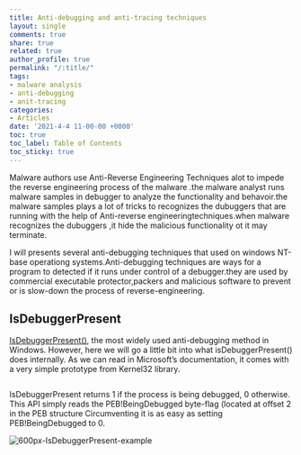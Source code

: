 ```yaml
---
title: Anti-debugging and anti-tracing techniques
layout: single
comments: true
share: true
related: true
author_profile: true
permalink: "/:title/"
tags:
- malware analysis 
- anti-debugging
- anit-tracing
categories:
- Articles
date: '2021-4-4 11-00-00 +0000'
toc: true
toc_label: Table of Contents
toc_sticky: true
---
```

Malware authors use Anti-Reverse Engineering Techniques alot to impede the reverse engineering process of the malware .the malware analyst runs malware samples in debugger to analyze the functionality and behavoir.the malware samples plays a lot of tricks to recognizes the dubuggers that are running with the help of Anti-reverse engineeringtechniques.when malware recognizes the dubuggers ,it hide the malicious functionality ot it may terminate.

<!-- more -->

I will presents several anti-debugging techniques that used on windows NT-base operationg systems.Anti-debugging techniques are ways for a program to detected if it runs under control of a debugger.they are used by commercial executable protector,packers and malicious software to prevent or is slow-down the process of reverse-engineering.

## IsDebuggerPresent

[IsDebuggerPresent()](https://docs.microsoft.com/en-us/windows/win32/api/debugapi/nf-debugapi-isdebuggerpresent), the most widely used anti-debugging method in Windows. However, here we will go a little bit into what isDebuggerPresent() does internally. As we can read in Microsoft’s documentation, it comes with a very simple prototype from Kernel32 library.

```BOOL IsDebuggerPresent();
```
IsDebuggerPresent returns 1 if the process is being debugged, 0 otherwise. This API simply reads the PEB!BeingDebugged byte-flag (located at offset 2 in the PEB structure Circumventing it is as easy as setting PEB!BeingDebugged to 0.

![600px-IsDebuggerPresent-example](https://user-images.githubusercontent.com/74544712/113519140-b59e2d80-958a-11eb-990e-e24eb762f444.png)





